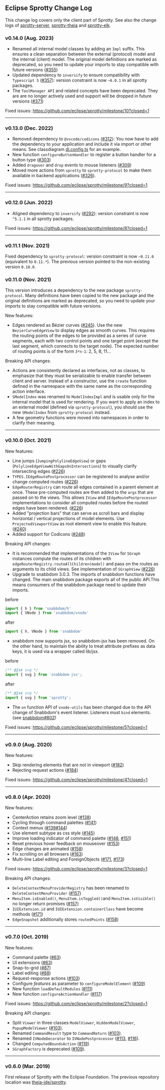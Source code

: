 ## Eclipse Sprotty Change Log

This change log covers only the client part of Sprotty. See also the change logs of [sprotty-server](https://github.com/eclipse/sprotty-server/blob/master/CHANGELOG.md), [sprotty-theia](https://github.com/eclipse/sprotty-theia/blob/master/CHANGELOG.md) and [sprotty-elk](https://github.com/eclipse/sprotty/blob/master//packages/sprotty-elk/CHANGELOG.md).

### v0.14.0 (Aug. 2023)

 * Renamed all internal model classes by adding an `Impl` suffix. This ensures a clean separation between the external (protocol) model and the internal (client) model. The original model definitions are marked as deprecated, so you need to update your imports to stay compatible with future versions ([#355](https://github.com/eclipse-sprotty/sprotty/pull/355))
 * Updated dependency to `inversify` to ensure compatibility with `Typescript 5` ([#357](https://github.com/eclipse-sprotty/sprotty/pull/357)):  version constraint is now `~6.0.1` in all sprotty packages.
 * The `ToolManager API` and related concepts have been deprecated. They are are no longer actively used and support will be dropped in future versions ([#371](https://github.com/eclipse-sprotty/sprotty/pull/371))


Fixed issues: https://github.com/eclipse/sprotty/milestone/10?closed=1

-----

### v0.13.0 (Dec. 2022)

 * Removed dependency to `@vscode/codicons` ([#312](https://github.com/eclipse/sprotty/pull/312)): You now have to add the dependency to your application and include it via import or other means. See classdiagram [di.config.ts](../../examples/classdiagram/src/di.config.ts) for an example.
 * New function `configureButtonHandler` to register a button handler for a button type ([#303](https://github.com/eclipse/sprotty/pull/303))
 * Added `dragover` and `drop` events to mouse listeners ([#309](https://github.com/eclipse/sprotty/pull/309))
 * Moved more actions from `sprotty` to `sprotty-protocol` to make them available in backend applications ([#326](https://github.com/eclipse/sprotty/pull/326)).


Fixed issues: https://github.com/eclipse/sprotty/milestone/9?closed=1

-----

### v0.12.0 (Jun. 2022)

 * Aligned dependency to `inversify` ([#292](https://github.com/eclipse/sprotty/pull/292)): version constraint is now `^5.1.1` in all sprotty packages.

Fixed issues: https://github.com/eclipse/sprotty/milestone/8?closed=1

-----

### v0.11.1 (Nov. 2021)

Fixed dependency to `sprotty-protocol`: version constraint is now `~0.11.0` (equivalent to `0.11.*`). The previous version pointed to the non-existing version `0.10.0`.

### v0.11.0 (Nov. 2021)

This version introduces a dependency to the new package `sprotty-protocol`. Many definitions have been copied to the new package and the original definitions are marked as deprecated, so you need to update your imports to stay compatible with future versions.

New features:
 * Edges rendered as Bézier curves ([#245](https://github.com/eclipse/sprotty/pull/245)). Use the new `BezierCurveEdgeView` to display edges as smooth curves. This requires the routing points of the edges to be provided as a series of curve segments, each with two control points and one target point (except the last segment, which connects to the target node). The expected number of routing points is of the form `3*n-1`: 2, 5, 8, 11...

Breaking API changes:
 * Actions are consistently declared as interfaces, not as classes, to emphasize that they must be serializable to enable transfer between client and server. Instead of a constructor, use the `create` function defined in the namespace with the same name as the corresponding action interface.
 * `SModelIndex` was renamed to `ModelIndexImpl` and is usable only for the internal model that is used for rendering. If you want to apply an index to an external model (defined via `sprotty-protocol`), you should use the new `SModelIndex` from `sprotty-protocol` instead.
 * A few geometry functions were moved into namespaces in order to clarify their meaning.

-----

### v0.10.0 (Oct. 2021)

New features:
 * Line jumps (`JumpingPolylineEdgeView`) or gaps (`PolylineEdgeViewWithGapsOnIntersections`) to visually clarify intersecting edges ([#226](https://github.com/eclipse/sprotty/pull/226))
 * `TYPES.IEdgeRoutePostprocessor` can be registered to analyse and/or change computed routes ([#226](https://github.com/eclipse/sprotty/pull/226))
 * `EdgeRouterRegistry` can route all edges contained in a parent element at once. These pre-computed routes are then added to the `args` that are passed on to the views. This allows `IView` and `IEdgeRoutePostprocessor` implementations to consider all computed routes before the routed edges have been rendered. ([#226](https://github.com/eclipse/sprotty/pull/226))
 * Added "projection bars" that can serve as scroll bars and display horizontal / vertical projections of model elements. Use `ProjectedViewportView` as root element view to enable this feature. ([#240](https://github.com/eclipse/sprotty/pull/240))
 * Added support for Codicons ([#248](https://github.com/eclipse/sprotty/issues/248))

Breaking API changes:
 * It is recommended that implementations of the `IView` for `SGraph` instances compute the routes of its children with `edgeRouterRegistry.routeAllChildren(model)` and pass on the routes as arguments to its child views. See implementation of `SGraphView` ([#226](https://github.com/eclipse/sprotty/pull/226))
 * Upgrade to snabbdom 3.0.3. The imports of snabbdom functions have changed. The main snabbdom package exports all of the public API.This means consumers of the snabbdom package need to update their imports.

before

```ts
import { h } from 'snabbdom/h'
import { VNode } from 'snabbdom/vnode'
```

after

```ts
import { h, VNode } from 'snabbdom'
```

 * snabbdom now supports jsx, so snabbdom-jsx has been removed. On the other hand, to maintain the ability to treat attribute prefixes as data keys, it is used via a wrapper called lib/jsx.

before

```ts
/** @jsx svg */
import { svg } from 'snabbdom-jsx';
```

after

```ts
/** @jsx svg */
import { svg } from 'sprotty';
```

 * The `on` function API of `vnode-utils` has been changed due to the API change of Snabbdom's event listener. Listeners must `bind` elements. (see [snabbdom#802](https://github.com/snabbdom/snabbdom/issues/802))

Fixed issues: https://github.com/eclipse/sprotty/milestone/5?closed=1

-----

### v0.9.0 (Aug. 2020)

New features:
 * Skip rendering elements that are not in viewport ([#182](https://github.com/eclipse/sprotty/pull/182))
 * Rejecting request actions ([#184](https://github.com/eclipse/sprotty/pull/184))

Fixed issues: https://github.com/eclipse/sprotty/milestone/4?closed=1

-----

### v0.8.0 (Apr. 2020)

New features:
 * CenterAction retains zoom level ([#138](https://github.com/eclipse/sprotty/pull/138))
 * Cycling through command palettes ([#141](https://github.com/eclipse/sprotty/pull/141))
 * Context menus ([#139](https://github.com/eclipse/sprotty/pull/139)[#144](https://github.com/eclipse/sprotty/pull/144))
 * Use element subtype as css style ([#145](https://github.com/eclipse/sprotty/pull/145))
 * Improve loading indicator of command palette ([#148](https://github.com/eclipse/sprotty/pull/148), [#151](https://github.com/eclipse/sprotty/pull/151))
 * Reset previous hover feedback on mouseover ([#153](https://github.com/eclipse/sprotty/pull/153))
 * Edge changes are animated ([#158](https://github.com/eclipse/sprotty/pull/158))
 * Fix scrolling on all browsers ([#163](https://github.com/eclipse/sprotty/pull/163))
 * Multi-line Label editing and ForeignObjects ([#171](https://github.com/eclipse/sprotty/pull/171), [#173](https://github.com/eclipse/sprotty/pull/173))

Fixed issues: https://github.com/eclipse/sprotty/milestone/3?closed=1

Breaking API changes:
 * `DeleteContextMenuProviderRegistry` has been renamed to `DeleteContextMenuProvider` ([#157](https://github.com/eclipse/sprotty/pull/#157))
 * `MenuItem.isEnabled()`, `MenuItem.isToggled()`and `MenuItem.isVisible()` no longer return promises  ([#157](https://github.com/eclipse/sprotty/pull/#157))
 * `IUIExtension.id` and `IUIExtension.containerClass` have become methods  ([#171](https://github.com/eclipse/sprotty/pull/#171))
 * `EdgeSnapshot` additionally stores `routedPoints` ([#158](https://github.com/eclipse/sprotty/pull/#158))

-----

### v0.7.0 (Oct. 2019)

New features:

 * Command palette ([#63](https://github.com/eclipse/sprotty/pull/63))
 * UI extensions  ([#63](https://github.com/eclipse/sprotty/pull/63))
 * Snap-to-grid ([#87](https://github.com/eclipse/sprotty/pull/87))
 * Label editing ([#88](https://github.com/eclipse/sprotty/pull/88))
 * Request-response actions ([#103](https://github.com/eclipse/sprotty/pull/103))
 * Configure _features_ as parameter to `configureModelElement` ([#109](https://github.com/eclipse/sprotty/pull/109))
 * New function `loadDefaultModules` ([#111](https://github.com/eclipse/sprotty/pull/111))
 * New function `configureActionHandler` ([#117](https://github.com/eclipse/sprotty/pull/117))

Fixed issues: https://github.com/eclipse/sprotty/milestone/2?closed=1

Breaking API changes:

 * Split `Viewer` in three classes `ModelViewer`, `HiddenModelViewer`, `PopupModelViewer` ([#103](https://github.com/eclipse/sprotty/pull/103)).
 * Renamed `CommandResult` type to `CommandReturn` ([#103](https://github.com/eclipse/sprotty/pull/103)).
 * Renamed `IVNodeDecorator` to `IVNodePostprocessor` ([#113](https://github.com/eclipse/sprotty/pull/113), [#116](https://github.com/eclipse/sprotty/pull/116)).
 * Changed `ComputedBoundsAction` ([#119](https://github.com/eclipse/sprotty/pull/119))
 * `SGraphFactory` is deprecated ([#109](https://github.com/eclipse/sprotty/pull/109)).

-----

### v0.6.0 (Mar. 2019)

First release of Sprotty with the Eclipse Foundation. The previous repository location was [theia-ide/sprotty](https://github.com/theia-ide/sprotty).
